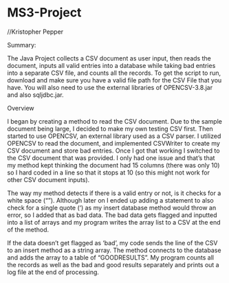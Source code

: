 # MS3-Project
//Kristopher Pepper

Summary:

The Java Project collects a CSV document as user input, then reads the document, inputs all valid entries into a database while taking bad entries into a separate CSV file, and counts all the records.
To get the script to run, download and make sure you have a valid file path for the CSV File that you have. You will also need to use the external libraries of OPENCSV-3.8.jar and also sqljdbc.jar.

Overview

I began by creating a method to read the CSV document.  Due to the sample document being large, I decided to make my own testing CSV first. Then started to use OPENCSV, an external library used as a CSV parser. I utilized OPENCSV to read the document, and implemented CSVWriter to create my CSV document and store bad entries. Once I got that working I switched to the CSV document that was provided. I only had one issue and that’s that my method kept thinking the document had 15 columns (there was only 10) so I hard coded in a line so that it stops at 10 (so this might not work for other CSV document inputs). 

The way my method detects if there is a valid entry or not, is it checks for a white space (“”). Although later on I ended up adding a statement to also check for a single quote (‘) as my insert database method would throw an error, so I added that as bad data. The bad data gets flagged and inputted into a list of arrays and my program writes the array list to a CSV at the end of the method.

If the data doesn’t get flagged as ‘bad’, my code sends the line of the CSV to an insert method as a string array.  The method connects to the database and adds the array to a table of “GOODRESULTS”.  My program counts all the records as well as the bad and good results separately and prints out a log file at the end of processing.
